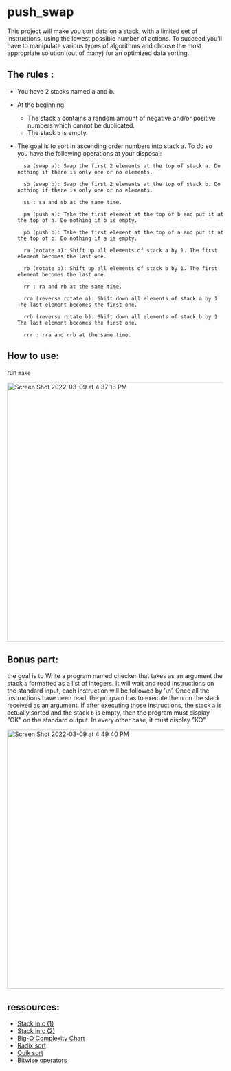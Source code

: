 # push_swap
This project will make you sort data on a stack, with a limited set of instructions, using the lowest possible number of actions. To succeed you’ll have to manipulate various types of algorithms and choose the most appropriate solution (out of many) for an optimized data sorting.

## The rules :
- You have 2 stacks named a and b.
- At the beginning:
  - The stack `a` contains a random amount of negative and/or positive numbers which cannot be duplicated.
  - The stack `b` is empty.
- The goal is to sort in ascending order numbers into stack a. To do so you have the following operations at your disposal:
        
        sa (swap a): Swap the first 2 elements at the top of stack a. Do nothing if there is only one or no elements.
        
        sb (swap b): Swap the first 2 elements at the top of stack b. Do nothing if there is only one or no elements.
        
        ss : sa and sb at the same time.
        
        pa (push a): Take the first element at the top of b and put it at the top of a. Do nothing if b is empty.
        
        pb (push b): Take the first element at the top of a and put it at the top of b. Do nothing if a is empty.
        
        ra (rotate a): Shift up all elements of stack a by 1. The first element becomes the last one.
        
        rb (rotate b): Shift up all elements of stack b by 1. The first element becomes the last one.
        
        rr : ra and rb at the same time.
        
        rra (reverse rotate a): Shift down all elements of stack a by 1. The last element becomes the first one.
        
        rrb (reverse rotate b): Shift down all elements of stack b by 1. The last element becomes the first one.
        
        rrr : rra and rrb at the same time.
## How to use:
run `make`

<img width="602" alt="Screen Shot 2022-03-09 at 4 37 18 PM" src="https://user-images.githubusercontent.com/46541419/157475233-cce4d88d-a42a-43ae-8361-7ee51820311e.png">

## Bonus part:
the goal is to Write a program named checker that takes as an argument the stack `a` formatted as a list of integers. It will wait and read instructions on the standard input, each instruction will be followed by ’\n’. Once all the instructions have been read, the program has to execute them on the stack received as an argument. If after executing those instructions, the stack `a` is actually sorted and the stack `b` is empty, then the program must display "OK" on the standard output. In every other case, it must display "KO".

<img width="602" alt="Screen Shot 2022-03-09 at 4 49 40 PM" src="https://user-images.githubusercontent.com/46541419/157477700-90f12c29-a802-4837-b2e4-abd7a4e86d3e.png">

## ressources:
- [Stack in c (1)](https://www.geeksforgeeks.org/stack-data-structure-introduction-program/)
- [Stack in c (2)](https://www.youtube.com/watch?v=A4sRhuGkRb0&t=706s)
- [Big-O Complexity Chart](https://www.bigocheatsheet.com/)
- [Radix sort](https://www.geeksforgeeks.org/radix-sort/)
- [Quik sort](https://www.geeksforgeeks.org/quick-sort/)
- [Bitwise operators](https://www.programiz.com/c-programming/bitwise-operators)
